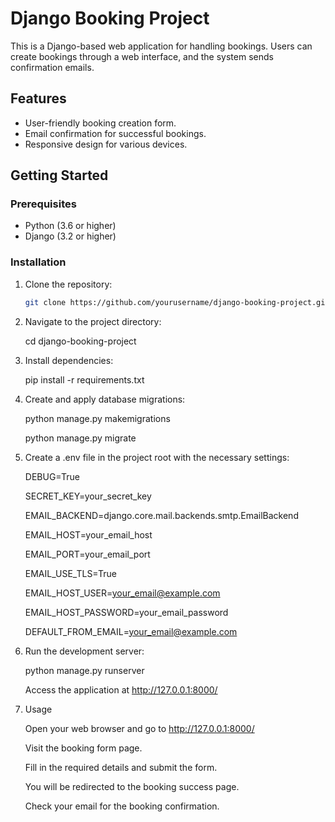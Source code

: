 # Django Booking Project

This is a Django-based web application for handling bookings. Users can create bookings through a web interface, and the system sends confirmation emails.

## Features

- User-friendly booking creation form.
- Email confirmation for successful bookings.
- Responsive design for various devices.

## Getting Started

### Prerequisites

- Python (3.6 or higher)
- Django (3.2 or higher)

### Installation

1. Clone the repository:

   ```bash
   git clone https://github.com/yourusername/django-booking-project.git
   
2. Navigate to the project directory:

   cd django-booking-project

3. Install dependencies:

   pip install -r requirements.txt

5. Create and apply database migrations:

   python manage.py makemigrations

   python manage.py migrate

6. Create a .env file in the project root with the necessary settings:

   DEBUG=True
   
   SECRET_KEY=your_secret_key
   
   EMAIL_BACKEND=django.core.mail.backends.smtp.EmailBackend
   
   EMAIL_HOST=your_email_host
   
   EMAIL_PORT=your_email_port
   
   EMAIL_USE_TLS=True
   
   EMAIL_HOST_USER=your_email@example.com
   
   EMAIL_HOST_PASSWORD=your_email_password

   DEFAULT_FROM_EMAIL=your_email@example.com

7. Run the development server:

   python manage.py runserver

   Access the application at http://127.0.0.1:8000/

8. Usage
   
   Open your web browser and go to http://127.0.0.1:8000/

   Visit the booking form page.

   Fill in the required details and submit the form.

   You will be redirected to the booking success page.

   Check your email for the booking confirmation.
